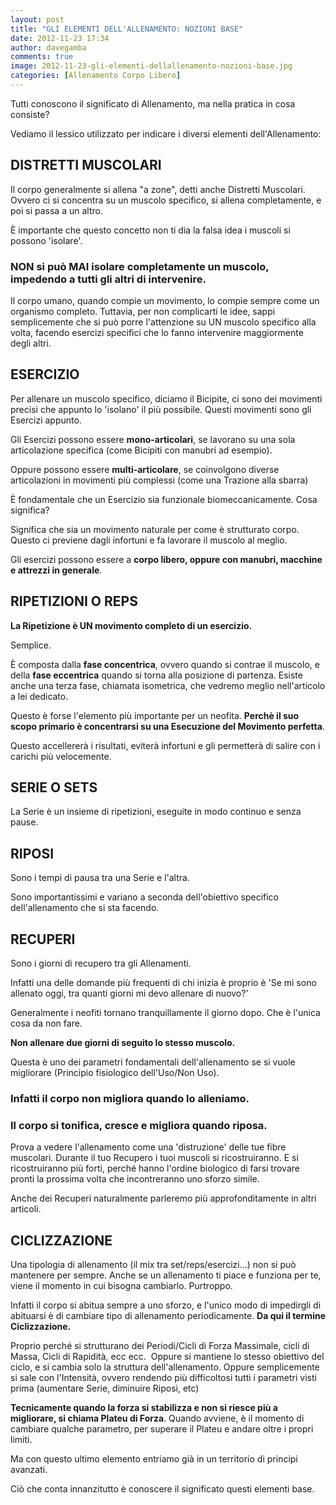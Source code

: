 ```yaml
---
layout: post
title: "GLI ELEMENTI DELL'ALLENAMENTO: NOZIONI BASE"
date: 2012-11-23 17:34
author: davegamba
comments: true
image: 2012-11-23-gli-elementi-dellallenamento-nozioni-base.jpg
categories: [Allenamento Corpo Libero]
---
```

Tutti conoscono il significato di Allenamento, ma nella pratica in cosa consiste?

​Vediamo il lessico utilizzato per indicare i diversi elementi dell'Allenamento:

​DISTRETTI MUSCOLARI 
---------------------

Il corpo generalmente si allena "a zone", detti anche Distretti Muscolari. Ovvero ci si concentra su un muscolo specifico, si allena completamente, e poi si passa a un altro.

È importante che questo concetto non ti dia la falsa idea i muscoli si possono 'isolare'.

### NON si può MAI isolare completamente un muscolo, impedendo a tutti gli altri di intervenire.

Il corpo umano, quando compie un movimento, lo compie sempre come un organismo completo. Tuttavia, per non complicarti le idee, sappi semplicemente che si può porre l'attenzione su UN muscolo specifico alla volta, facendo esercizi specifici che lo fanno intervenire maggiormente degli altri.

ESERCIZIO
---------

Per allenare un muscolo specifico, diciamo il Bicipite, ci sono dei movimenti precisi che appunto lo 'isolano' il più possibile. Questi movimenti sono gli Esercizi appunto.

Gli Esercizi possono essere **mono-articolari**, se lavorano su una sola articolazione specifica (come Bicipiti con manubri ad esempio).

Oppure possono essere **multi-articolare**, se coinvolgono diverse articolazioni in movimenti più complessi (come una Trazione alla sbarra)

È fondamentale che un Esercizio sia funzionale biomeccanicamente. Cosa significa?

Significa che sia un movimento naturale per come è strutturato corpo. Questo ci previene dagli infortuni e fa lavorare il muscolo al meglio.

Gli esercizi possono essere a **corpo libero, oppure con manubri, macchine e attrezzi in generale**.

RIPETIZIONI O REPS
------------------

**La Ripetizione è UN movimento completo di un esercizio.**

Semplice.

È composta dalla **fase concentrica**, ovvero quando si contrae il muscolo, e della **fase eccentrica** quando si torna alla posizione di partenza. Esiste anche una terza fase, chiamata isometrica, che vedremo meglio nell'articolo a lei dedicato.

Questo è forse l'elemento più importante per un neofita. **Perchè il suo scopo primario è concentrarsi su una Esecuzione del Movimento perfetta**.

Questo accellererà i risultati, eviterà infortuni e gli permetterà di salire con i carichi più velocemente.

SERIE O SETS
------------

La Serie è un insieme di ripetizioni, eseguite in modo continuo e senza pause.

RIPOSI
------

Sono i tempi di pausa tra una Serie e l'altra.

Sono importantissimi e variano a seconda dell'obiettivo specifico dell'allenamento che si sta facendo.

​RECUPERI 
----------

Sono i giorni di recupero tra gli Allenamenti.

Infatti una delle domande più frequenti di chi inizia è proprio è 'Se mi sono allenato oggi, tra quanti giorni mi devo allenare di nuovo?'

Generalmente i neofiti tornano tranquillamente il giorno dopo. Che è l'unica cosa da non fare.

**Non allenare due giorni di seguito lo stesso muscolo.**

Questa è uno dei parametri fondamentali dell'allenamento se si vuole migliorare (Principio fisiologico dell'Uso/Non Uso).

### Infatti il corpo non migliora quando lo alleniamo.
### Il corpo si tonifica, cresce e migliora quando riposa.

Prova a vedere l'allenamento come una 'distruzione' delle tue fibre muscolari. Durante il tuo Recupero i tuoi muscoli si ricostruiranno. E si ricostruiranno più forti, perché hanno l'ordine biologico di farsi trovare pronti la prossima volta che incontreranno uno sforzo simile.

Anche dei Recuperi naturalmente parleremo più approfonditamente in altri articoli.

CICLIZZAZIONE 
--------------

Una tipologia di allenamento (il mix tra set/reps/esercizi...) non si può mantenere per sempre. Anche se un allenamento ti piace e funziona per te, viene il momento in cui bisogna cambiarlo. Purtroppo.

Infatti il corpo si abitua sempre a uno sforzo, e l'unico modo di impedirgli di abituarsi è di cambiare tipo di allenamento periodicamente. **Da qui il termine Ciclizzazione.**

Proprio perché si strutturano dei Periodi/Cicli di Forza Massimale, cicli di Massa, Cicli di Rapidità, ecc ecc.  Oppure si mantiene lo stesso obiettivo del ciclo, e si cambia solo la struttura dell'allenamento. Oppure semplicemente si sale con l'Intensità, ovvero rendendo più difficoltosi tutti i parametri visti prima (aumentare Serie, diminuire Riposi, etc)

**Tecnicamente quando la forza si stabilizza e non si riesce più a migliorare, si chiama Plateu di Forza**. Quando avviene, è il momento di cambiare qualche parametro, per superare il Plateu e andare oltre i propri limiti.

Ma con questo ultimo elemento entriamo già in un territorio di principi avanzati.

Ciò che conta innanzitutto è conoscere il significato questi elementi base.